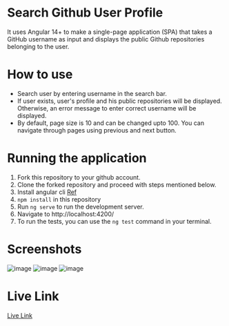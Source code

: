 # Search Github User Profile

It uses Angular 14+ to make a single-page application (SPA) that takes a GitHub username as input and displays the public Github repositories belonging to the user.

# How to use
 
- Search user by entering username in the search bar.
- If user exists, user's profile and his public repositories will be displayed. Otherwise, an error message to enter correct username will be displayed.
- By default, page size is 10 and can be changed upto 100. You can navigate through pages using previous and next button.

# Running the application

1. Fork this repository to your github account.
2. Clone the forked repository and proceed with steps mentioned below.
3. Install angular cli [Ref](https://angular.io/cli)
4. `npm install` in this repository 
5. Run `ng serve` to run the development server.
6. Navigate to http://localhost:4200/
7. To run the tests, you can use the `ng test` command in your terminal.

# Screenshots
![image](https://github.com/Mahikagarg09/fyle-internship-challenge-23/assets/98404416/287c57ed-5b3e-48ab-a4bc-e233627a97ae)
![image](https://github.com/Mahikagarg09/fyle-internship-challenge-23/assets/98404416/55226007-db5d-48cb-b457-9ebcb8052ae4)
![image](https://github.com/Mahikagarg09/fyle-internship-challenge-23/assets/98404416/6dead187-55bb-4428-b605-025a8f9d338a)

# Live Link
[Live Link](https://search-git-hub-user.vercel.app/)

